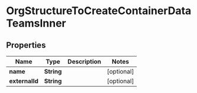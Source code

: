 

# OrgStructureToCreateContainerDataTeamsInner


## Properties

| Name | Type | Description | Notes |
|------------ | ------------- | ------------- | -------------|
|**name** | **String** |  |  [optional] |
|**externalId** | **String** |  |  [optional] |



